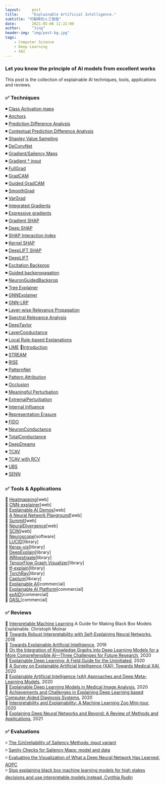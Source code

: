 ```yaml
---
layout:     post
title:      "Explainable Artificial Intelligence."
subtitle: "可解释的人工智能"
date:       2021-05-06 11:22:00
author:     "Jing"
header-img: "img/post-bg.jpg"
tags:
    - Computer Science
    - Deep Learning
    - XAI
---
```


### Let you know the principle of AI models from excellent works
This post is the collection of explainable AI techniques, tools, applications and reviews.
### ✅ Techniques
◾ [Class Activation maps](https://www.cv-foundation.org/openaccess/content_cvpr_2016/html/Zhou_Learning_Deep_Features_CVPR_2016_paper.html)        
◾ [Anchors](https://ojs.aaai.org/index.php/AAAI/article/view/11491)   
◾ [Prediction Difference Analysis](https://arxiv.org/abs/1702.04595)    
◾ [Contextual Prediction Difference Analysis](https://arxiv.org/abs/1910.09086)    
◾ [Shapley Value Sampling](https://doi.org/10.1016/j.cor.2008.04.004)    
◾ [DeConvNet](https://doi.org/10.1007/978-3-319-10590-1_53)    
◾ [Gradient/Saliency Maps](https://arxiv.org/abs/1312.6034)    
◾ [Gradient * input](https://arxiv.org/abs/1605.01713)    
◾ [FullGrad](https://arxiv.org/abs/1705.07874)    
◾ [GradCAM](https://openaccess.thecvf.com/content_iccv_2017/html/Selvaraju_Grad-CAM_Visual_Explanations_ICCV_2017_paper.html)    
◾ [Guided GradCAM](https://openaccess.thecvf.com/content_iccv_2017/html/Selvaraju_Grad-CAM_Visual_Explanations_ICCV_2017_paper.html)    
◾ [SmoothGrad](https://arxiv.org/abs/1706.03825)    
◾ [VarGrad](https://arxiv.org/abs/1810.03307)    
◾ [Integrated Gradients](http://proceedings.mlr.press/v70/sundararajan17a.html)   
◾ [Expressive gradients](https://doi.org/10.1371/journal.pone.0215076)    
◾ [Gradient SHAP](https://arxiv.org/abs/1705.07874)    
◾ [Deep SHAP](https://doi.org/10.1007/978-3-030-53352-6_24)   
◾ [SHAP Interaction Index](https://doi.org/10.1038/s42256-019-0138-9)    
◾ [Kernel SHAP](https://arxiv.org/abs/1705.07874)    
◾ [DeepLIFT SHAP](https://arxiv.org/abs/1705.07874)    
◾ [DeepLIFT](http://proceedings.mlr.press/v70/shrikumar17a)    
◾ [Excitation Backprop](https://doi.org/10.1007/s11263-017-1059-x)    
◾ [Guided backpropagation](https://arxiv.org/abs/1412.6806)    
◾ [NeuronGuidedBackprop](https://arxiv.org/abs/1412.6806)    
◾ [Tree Explainer](https://doi.org/10.1038/s42256-019-0138-9)    
◾ [GNNExplainer](https://www.ncbi.nlm.nih.gov/pmc/articles/PMC7138248/)    
◾ [GNN-LRP](https://arxiv.org/abs/2006.03589)    
◾ [Layer-wise Relevance Propagation](https://doi.org/10.1371/journal.pone.0130140)    
◾ [Spectral Relevance Analysis](https://arxiv.org/abs/1912.11425)    
◾ [DeepTaylor](https://doi.org/10.1016/j.patcog.2016.11.008)    
◾ [LayerConductance](https://arxiv.org/abs/1807.09946)    
◾ [Local Rule-based Explanations](https://arxiv.org/abs/1805.10820)    
◾ [LIME](https://doi.org/10.1145/2939672.2939778) 📝[Introduction](https://www.oreilly.com/content/introduction-to-local-interpretable-model-agnostic-explanations-lime/)    
◾ [STREAM](https://arxiv.org/abs/1703.02647)    
◾ [RISE](https://arxiv.org/abs/1806.07421)    
◾ [PatternNet](https://arxiv.org/abs/1705.05598)    
◾ [Pattern Attribution](https://arxiv.org/abs/1705.05598)    
◾ [Occlusion](https://doi.org/10.1007/978-3-319-10590-1_53)    
◾ [Meaningful Perturbation](https://openaccess.thecvf.com/content_iccv_2017/html/Fong_Interpretable_Explanations_of_ICCV_2017_paper.html)    
◾ [ExtremalPerturbation](https://openaccess.thecvf.com/content_ICCV_2019/html/Fong_Understanding_Deep_Networks_via_Extremal_Perturbations_and_Smooth_Masks_ICCV_2019_paper.html)    
◾ [Internal Influence](https://doi.org/10.1109/TEST.2018.8624792)    
◾ [Representation Erasure](https://arxiv.org/abs/1612.08220)    
◾ [FIDO](https://openreview.net/forum?id=B1MXz20cYQ)    
◾ [NeuronConductance](https://arxiv.org/abs/1805.12233)    
◾ [TotalConductance](https://arxiv.org/abs/1805.12233)    
◾ [DeepDreams](https://doi.org/10.1007/978-3-030-33850-3_7)    
◾ [TCAV](http://proceedings.mlr.press/v80/kim18d.html)    
◾ [TCAV with RCV](https://doi.org/10.1007/978-3-030-02628-8_14)    
◾ [UBS](https://doi.org/10.1007/978-3-030-33850-3_2)    
◾ [SENN](https://arxiv.org/abs/1810.03307)    




### ✅ Tools & Applications
🔸  [Heatmapping](http://www.heatmapping.org/)[web]    
🔸  [CNN-explainer](https://poloclub.github.io/cnn-explainer/)[web]    
🔸  [Explainable AI Demos](https://lrpserver.hhi.fraunhofer.de/)[web]    
🔸  [A Neural Network Playground](https://playground.tensorflow.org/#activation=tanh&batchSize=10&dataset=gauss&regDataset=reg-plane&learningRate=0.03&regularizationRate=0&noise=0&networkShape=7,2,2,2&seed=0.40403&showTestData=false&discretize=false&percTrainData=50&x=true&y=false&xTimesY=false&xSquared=false&ySquared=false&cosX=false&sinX=false&cosY=false&sinY=false&collectStats=false&problem=classification&initZero=false&hideText=false)[web]    
🔸  [Summit](https://fredhohman.com/summit/)[web]    
🔸  [NeuralDivergence](http://haekyu.com/neural-divergence/)[web]    
🔸  [SCIN](https://www.dfki.de/skincare/classify.html)[web]    
🔸  [Neuroscope](https://github.com/c3di/neuroscope)[software]   
🔸  [LUCID](https://github.com/tensorflow/lucid)[library]    
🔸  [Keras-vis](https://raghakot.github.io/keras-vis/)[library]    
🔸  [DeepExplain](https://github.com/marcoancona/DeepExplain)[library]    
🔸  [iNNvestigate](https://github.com/albermax/innvestigate)[library]  
🔸  [TensorFlow Graph Visualizer](https://www.tensorflow.org/tensorboard/graphs)[library]    
🔸  [tf-explain](https://tf-explain.readthedocs.io/en/latest/)[library]    
🔸  [TorchRay](https://github.com/facebookresearch/TorchRay)[library]    
🔸  [Captum](https://captum.ai/)[library]    
🔸  [Explainable AI](https://cloud.google.com/explainable-ai)[commercial]    
🔸  [Explainable AI Platform](https://datalanguage.com/scopa-scalable-explainable-ai)[commercial]    
🔸  [exAID](https://exaid.kl.dfki.de/)[commercial]    
🔸  [DASL](https://www.decodedhealth.com/)[commercial]

### ✅ Reviews

🔹  [Interpretable Machine Learning](https://christophm.github.io/interpretable-ml-book/) A Guide for Making Black Box Models Explainable.
Christoph Molnar    
🔹  [Towards Robust Interpretability with Self-Explaining Neural Networks](https://arxiv.org/abs/1806.07538), 2018    
🔹  [Towards Explainable Artificial Intelligence](https://doi.org/10.1007/978-3-030-28954-6_1), 2019    
🔹  [On the Integration of Knowledge Graphs into Deep Learning Models for a More Comprehensible AI—Three Challenges for Future Research](https://doi.org/10.3390/info11020122), 2020    
🔹  [Explainable Deep Learning: A Field Guide for the Uninitiated](https://arxiv.org/abs/2004.14545), 2020    
🔹  [A Survey on Explainable Artificial Intelligence (XAI): Towards Medical XAI](https://arxiv.org/abs/1907.07374), 2020    
🔹  [Explainable Artificial Intelligence (xAI) Approaches and Deep Meta-Learning Models](https://doi.org/10.5772/intechopen.92172), 2020    
🔹  [Explainable Deep Learning Models in Medical Image Analysis](https://doi.org/10.3390/jimaging6060052), 2020    
🔹  [Achievements and Challenges in Explaining Deep Learning based Computer-Aided Diagnosis Systems](https://arxiv.org/abs/2011.13169), 2020    
🔹  [Interpretability and Explainability: A Machine Learning Zoo Mini-tour](https://arxiv.org/abs/2012.01805), 2020    
🔹  [Explaining Deep Neural Networks and Beyond: A Review of Methods and Applications](https://doi.org/10.1109/JPROC.2021.3060483), 2021    


### ✅ Evaluations
◽ [The (Un)reliability of Saliency Methods: input variant](https://doi.org/10.1007/978-3-030-28954-6_14)    
◽ [Sanity Checks for Saliency Maps: model and data](https://arxiv.org/abs/1810.03292)      
◽ [Evaluating the Visualization of What a Deep Neural Network Has Learned: AOPC](https://ieeexplore.ieee.org/abstract/document/7552539)      
◽ [Stop explaining black box machine learning models for high stakes decisions and use interpretable models instead, Cynthia Rudin](https://doi.org/10.1038/s42256-019-0048-x)



